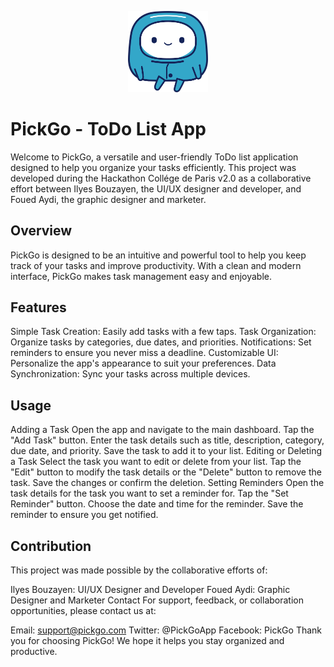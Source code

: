 <!-- prettier-ignore -->
<p align="center">
<img src="public/logo256.png" width="128px" />
</p>

<p align="center">

<h1> PickGo - ToDo List App </h1>
Welcome to PickGo, a versatile and user-friendly ToDo list application designed to help you organize your tasks efficiently. This project was developed during the Hackathon Collége de Paris v2.0 as a collaborative effort between Ilyes Bouzayen, the UI/UX designer and developer, and Foued Aydi, the graphic designer and marketer.

<h2> Overview </h2> 
PickGo is designed to be an intuitive and powerful tool to help you keep track of your tasks and improve productivity. With a clean and modern interface, PickGo makes task management easy and enjoyable.

<h2>Features</h2>

Simple Task Creation: Easily add tasks with a few taps.
Task Organization: Organize tasks by categories, due dates, and priorities.
Notifications: Set reminders to ensure you never miss a deadline.
Customizable UI: Personalize the app's appearance to suit your preferences.
Data Synchronization: Sync your tasks across multiple devices.

<h2>Usage</h2>

Adding a Task
Open the app and navigate to the main dashboard.
Tap the "Add Task" button.
Enter the task details such as title, description, category, due date, and priority.
Save the task to add it to your list.
Editing or Deleting a Task
Select the task you want to edit or delete from your list.
Tap the "Edit" button to modify the task details or the "Delete" button to remove the task.
Save the changes or confirm the deletion.
Setting Reminders
Open the task details for the task you want to set a reminder for.
Tap the "Set Reminder" button.
Choose the date and time for the reminder.
Save the reminder to ensure you get notified.

<h2>Contribution</h2>
This project was made possible by the collaborative efforts of:

Ilyes Bouzayen: UI/UX Designer and Developer
Foued Aydi: Graphic Designer and Marketer
Contact
For support, feedback, or collaboration opportunities, please contact us at:

Email: support@pickgo.com
Twitter: @PickGoApp
Facebook: PickGo
Thank you for choosing PickGo! We hope it helps you stay organized and productive.
